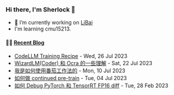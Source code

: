 ### Hi there, I'm Sherlock 👋

- 🔭 I’m currently working on [LiBai](https://github.com/Oneflow-Inc/libai)
- I'm learning cmu15213.

#### 🤹‍♀️ <a href="https://sherlock-dev.netlify.app/" target="_blank">Recent Blog</a>
<!-- blog starts -->
* [CodeLLM Training Recipe](https://sherlock-dev.netlify.app/posts/codellm-training-recipe/) - Wed, 26 Jul 2023
* [WizardLM(Coder) 和 Ocra 的一些理解](https://sherlock-dev.netlify.app/posts/wizardlmcoder-%E5%92%8C-ocra-%E7%9A%84%E4%B8%80%E4%BA%9B%E7%90%86%E8%A7%A3/) - Sat, 22 Jul 2023
* [我是如何使用番茄工作法的](https://sherlock-dev.netlify.app/posts/%E6%88%91%E6%98%AF%E5%A6%82%E4%BD%95%E4%BD%BF%E7%94%A8%E7%95%AA%E8%8C%84%E5%B7%A5%E4%BD%9C%E6%B3%95%E7%9A%84/) - Mon, 10 Jul 2023
* [如何做 continued pre-train](https://sherlock-dev.netlify.app/posts/%E5%A6%82%E4%BD%95%E5%81%9A-continued-pre-train/) - Tue, 04 Jul 2023
* [如何 Debug PyTorch 和 TensorRT FP16 diff](https://sherlock-dev.netlify.app/posts/%E5%A6%82%E4%BD%95-debug-pytorch-%E5%92%8C-tensorrt-fp16-diff/) - Tue, 28 Feb 2023
<!-- blog ends -->

<!--
**L1aoXingyu/L1aoXingyu** is a ✨ _special_ ✨ repository because its `README.md` (this file) appears on your GitHub profile.

Here are some ideas to get you started:

- 🔭 I’m currently working on ...
- 🌱 I’m currently learning ...
- 👯 I’m looking to collaborate on ...
- 🤔 I’m looking for help with ...
- 💬 Ask me about ...
- 📫 How to reach me: ...
- 😄 Pronouns: ...
- ⚡ Fun fact: ...
-->
